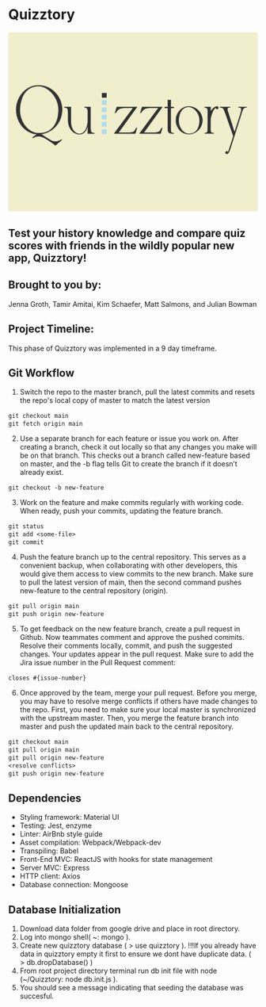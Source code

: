 # Quizztory

![alt text](https://github.com/Blue-Ocean-A/Quizztory/blob/main/quizztoryLogo.jpg?raw=true)

## Test your history knowledge and compare quiz scores with friends in the wildly popular new app, Quizztory!

## Brought to you by:
Jenna Groth, Tamir Amitai, Kim Schaefer, Matt Salmons, and Julian Bowman

## Project Timeline:
This phase of Quizztory was implemented in a 9 day timeframe.

## Git Workflow
1) Switch the repo to the master branch, pull the latest commits and resets the repo's local copy of master to match the latest version
```
git checkout main
git fetch origin main
```
2) Use a separate branch for each feature or issue you work on. After creating a branch, check it out locally so that any changes you make will be on that branch. This checks out a branch called new-feature based on master, and the -b flag tells Git to create the branch if it doesn’t already exist.
```
git checkout -b new-feature
```
3) Work on the feature and make commits regularly with working code. When ready, push your commits, updating the feature branch.
```
git status
git add <some-file>
git commit
```
4) Push the feature branch up to the central repository. This serves as a convenient backup, when collaborating with other developers, this would give them access to view commits to the new branch. Make sure to pull the latest version of main, then the second command pushes new-feature to the central repository (origin).
```
git pull origin main
git push origin new-feature
```
5) To get feedback on the new feature branch, create a pull request in Github. Now teammates comment and approve the pushed commits. Resolve their comments locally, commit, and push the suggested changes. Your updates appear in the pull request. Make sure to add the Jira issue number in the Pull Request comment:
```
closes #{issue-number}
```
6) Once approved by the team, merge your pull request. Before you merge, you may have to resolve merge conflicts if others have made changes to the repo. First, you need to make sure your local master is synchronized with the upstream master. Then, you merge the feature branch into master and push the updated main back to the central repository.
```
git checkout main
git pull origin main
git pull origin new-feature
<resolve conflicts>
git push origin new-feature
```
## Dependencies
- Styling framework: Material UI
- Testing: Jest, enzyme
- Linter: AirBnb style guide
- Asset compilation: Webpack/Webpack-dev
- Transpiling: Babel
- Front-End MVC: ReactJS with hooks for state management
- Server MVC: Express
- HTTP client: Axios
- Database connection: Mongoose

## Database Initialization
1. Download data folder from google drive and place in root directory.
2. Log into mongo shell( ~:  mongo ).
3. Create new quizztory database ( >  use quizztory ).
     !!!If you already have data in quizztory empty it first to ensure we dont have duplicate data. ( >  db.dropDatabase() )
4. From root project directory terminal run db init file with node 
   (~/Quizztory:  node db.init.js ).
5. You should see a message indicating that seeding the database was succesful.

